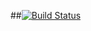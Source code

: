 ##[![Build Status](https://travis-ci.org/justguo/hello-world.svg?branch=master)](https://travis-ci.org/justguo/hello-world)
